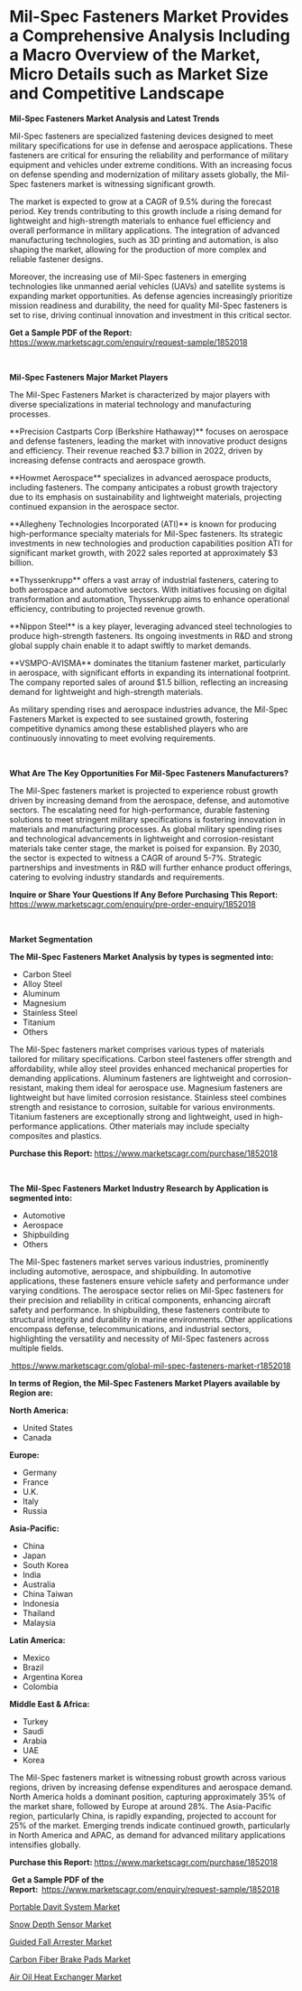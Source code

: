 <p><h1>Mil-Spec Fasteners Market Provides a Comprehensive Analysis Including a Macro Overview of the Market, Micro Details such as Market Size and Competitive Landscape</h1></p><p><strong>Mil-Spec Fasteners Market Analysis and Latest Trends</strong></p>
<p><p>Mil-Spec fasteners are specialized fastening devices designed to meet military specifications for use in defense and aerospace applications. These fasteners are critical for ensuring the reliability and performance of military equipment and vehicles under extreme conditions. With an increasing focus on defense spending and modernization of military assets globally, the Mil-Spec fasteners market is witnessing significant growth.</p><p>The market is expected to grow at a CAGR of 9.5% during the forecast period. Key trends contributing to this growth include a rising demand for lightweight and high-strength materials to enhance fuel efficiency and overall performance in military applications. The integration of advanced manufacturing technologies, such as 3D printing and automation, is also shaping the market, allowing for the production of more complex and reliable fastener designs.</p><p>Moreover, the increasing use of Mil-Spec fasteners in emerging technologies like unmanned aerial vehicles (UAVs) and satellite systems is expanding market opportunities. As defense agencies increasingly prioritize mission readiness and durability, the need for quality Mil-Spec fasteners is set to rise, driving continual innovation and investment in this critical sector.</p></p>
<p><strong>Get a Sample PDF of the Report:&nbsp;</strong> <a href="https://www.marketscagr.com/enquiry/request-sample/1852018?utm_campaign=1556&utm_medium=2&utm_source=Github&utm_content=ia&utm_term=19102024&utm_id=mil-spec-fasteners">https://www.marketscagr.com/enquiry/request-sample/1852018</a></p>
<p>&nbsp;</p>
<p><strong>Mil-Spec Fasteners Major Market Players</strong></p>
<p><p>The Mil-Spec Fasteners Market is characterized by major players with diverse specializations in material technology and manufacturing processes. </p><p>**Precision Castparts Corp (Berkshire Hathaway)** focuses on aerospace and defense fasteners, leading the market with innovative product designs and efficiency. Their revenue reached $3.7 billion in 2022, driven by increasing defense contracts and aerospace growth. </p><p>**Howmet Aerospace** specializes in advanced aerospace products, including fasteners. The company anticipates a robust growth trajectory due to its emphasis on sustainability and lightweight materials, projecting continued expansion in the aerospace sector.</p><p>**Allegheny Technologies Incorporated (ATI)** is known for producing high-performance specialty materials for Mil-Spec fasteners. Its strategic investments in new technologies and production capabilities position ATI for significant market growth, with 2022 sales reported at approximately $3 billion.</p><p>**Thyssenkrupp** offers a vast array of industrial fasteners, catering to both aerospace and automotive sectors. With initiatives focusing on digital transformation and automation, Thyssenkrupp aims to enhance operational efficiency, contributing to projected revenue growth.</p><p>**Nippon Steel** is a key player, leveraging advanced steel technologies to produce high-strength fasteners. Its ongoing investments in R&D and strong global supply chain enable it to adapt swiftly to market demands.</p><p>**VSMPO-AVISMA** dominates the titanium fastener market, particularly in aerospace, with significant efforts in expanding its international footprint. The company reported sales of around $1.5 billion, reflecting an increasing demand for lightweight and high-strength materials.</p><p>As military spending rises and aerospace industries advance, the Mil-Spec Fasteners Market is expected to see sustained growth, fostering competitive dynamics among these established players who are continuously innovating to meet evolving requirements.</p></p>
<p>&nbsp;</p>
<p><strong>What Are The Key Opportunities For Mil-Spec Fasteners Manufacturers?</strong></p>
<p><p>The Mil-Spec fasteners market is projected to experience robust growth driven by increasing demand from the aerospace, defense, and automotive sectors. The escalating need for high-performance, durable fastening solutions to meet stringent military specifications is fostering innovation in materials and manufacturing processes. As global military spending rises and technological advancements in lightweight and corrosion-resistant materials take center stage, the market is poised for expansion. By 2030, the sector is expected to witness a CAGR of around 5-7%. Strategic partnerships and investments in R&D will further enhance product offerings, catering to evolving industry standards and requirements.</p></p>
<p><strong>Inquire or Share Your Questions If Any Before Purchasing This Report:</strong> <a href="https://www.marketscagr.com/enquiry/pre-order-enquiry/1852018?utm_campaign=1556&utm_medium=2&utm_source=Github&utm_content=ia&utm_term=19102024&utm_id=mil-spec-fasteners">https://www.marketscagr.com/enquiry/pre-order-enquiry/1852018</a></p>
<p>&nbsp;</p>
<p><strong>Market Segmentation</strong></p>
<p><strong>The Mil-Spec Fasteners Market Analysis by types is segmented into:</strong></p>
<p><ul><li>Carbon Steel</li><li>Alloy Steel</li><li>Aluminum</li><li>Magnesium</li><li>Stainless Steel</li><li>Titanium</li><li>Others</li></ul></p>
<p><p>The Mil-Spec fasteners market comprises various types of materials tailored for military specifications. Carbon steel fasteners offer strength and affordability, while alloy steel provides enhanced mechanical properties for demanding applications. Aluminum fasteners are lightweight and corrosion-resistant, making them ideal for aerospace use. Magnesium fasteners are lightweight but have limited corrosion resistance. Stainless steel combines strength and resistance to corrosion, suitable for various environments. Titanium fasteners are exceptionally strong and lightweight, used in high-performance applications. Other materials may include specialty composites and plastics.</p></p>
<p><strong>Purchase this Report:&nbsp;</strong><a href="https://www.marketscagr.com/purchase/1852018?utm_campaign=1556&utm_medium=2&utm_source=Github&utm_content=ia&utm_term=19102024&utm_id=mil-spec-fasteners">https://www.marketscagr.com/purchase/1852018</a></p>
<p>&nbsp;</p>
<p><strong>The Mil-Spec Fasteners Market Industry Research by Application is segmented into:</strong></p>
<p><ul><li>Automotive</li><li>Aerospace</li><li>Shipbuilding</li><li>Others</li></ul></p>
<p><p>The Mil-Spec fasteners market serves various industries, prominently including automotive, aerospace, and shipbuilding. In automotive applications, these fasteners ensure vehicle safety and performance under varying conditions. The aerospace sector relies on Mil-Spec fasteners for their precision and reliability in critical components, enhancing aircraft safety and performance. In shipbuilding, these fasteners contribute to structural integrity and durability in marine environments. Other applications encompass defense, telecommunications, and industrial sectors, highlighting the versatility and necessity of Mil-Spec fasteners across multiple fields.</p></p>
<p><a href="https://www.marketscagr.com/global-mil-spec-fasteners-market-r1852018?utm_campaign=1556&utm_medium=2&utm_source=Github&utm_content=ia&utm_term=19102024&utm_id=mil-spec-fasteners">&nbsp;https://www.marketscagr.com/global-mil-spec-fasteners-market-r1852018</a></p>
<p><strong>In terms of Region, the Mil-Spec Fasteners Market Players available by Region are:</strong></p>
<p>
    <p> <strong> North America: </strong>
        <ul>
            <li>United States</li>
            <li>Canada</li>
        </ul>
        </p> 
    <p> <strong> Europe: </strong>
        <ul>
            <li>Germany</li>
            <li>France</li>
            <li>U.K.</li>
            <li>Italy</li>
            <li>Russia</li>
        </ul>
        </p> 
    <p> <strong> Asia-Pacific: </strong>
        <ul>
            <li>China</li>
            <li>Japan</li>
            <li>South Korea</li>
            <li>India</li>
            <li>Australia</li>
            <li>China Taiwan</li>
            <li>Indonesia</li>
            <li>Thailand</li>
            <li>Malaysia</li>
        </ul>
        </p> 
    <p> <strong> Latin America: </strong>
        <ul>
            <li>Mexico</li>
            <li>Brazil</li>
            <li>Argentina Korea</li>
            <li>Colombia</li>
        </ul>
        </p> 
    <p> <strong> Middle East & Africa: </strong>
        <ul>
            <li>Turkey</li>
            <li>Saudi</li>
            <li>Arabia</li>
            <li>UAE</li>
            <li>Korea</li>
        </ul>
    </p>
    </p>
<p><p>The Mil-Spec fasteners market is witnessing robust growth across various regions, driven by increasing defense expenditures and aerospace demand. North America holds a dominant position, capturing approximately 35% of the market share, followed by Europe at around 28%. The Asia-Pacific region, particularly China, is rapidly expanding, projected to account for 25% of the market. Emerging trends indicate continued growth, particularly in North America and APAC, as demand for advanced military applications intensifies globally.</p></p>
<p><strong>Purchase this Report: </strong><a href="https://www.marketscagr.com/purchase/1852018?utm_campaign=1556&utm_medium=2&utm_source=Github&utm_content=ia&utm_term=19102024&utm_id=mil-spec-fasteners">https://www.marketscagr.com/purchase/1852018</a></p>
<p>&nbsp;<strong>Get a Sample PDF of the Report:&nbsp;&nbsp;</strong><a href="https://www.marketscagr.com/enquiry/request-sample/1852018?utm_campaign=1556&utm_medium=2&utm_source=Github&utm_content=ia&utm_term=19102024&utm_id=mil-spec-fasteners">https://www.marketscagr.com/enquiry/request-sample/1852018</a></p>
<p><strong></strong></p>
<p><p><a href="https://www.linkedin.com/pulse/regional-adaptations-global-portable-davit-system-market-trends-5znlc?utm_campaign=1556&utm_medium=2&utm_source=Github&utm_content=ia&utm_term=19102024&utm_id=mil-spec-fasteners">Portable Davit System Market</a></p><p><a href="https://www.linkedin.com/pulse/snow-depth-sensor-industry-sector-market-dynamics-future-scenarios-odaif?utm_campaign=1556&utm_medium=2&utm_source=Github&utm_content=ia&utm_term=19102024&utm_id=mil-spec-fasteners">Snow Depth Sensor Market</a></p><p><a href="https://www.linkedin.com/pulse/guided-fall-arrester-market-industry-landscape-growth-trajectories-vzbnc?utm_campaign=1556&utm_medium=2&utm_source=Github&utm_content=ia&utm_term=19102024&utm_id=mil-spec-fasteners">Guided Fall Arrester Market</a></p><p><a href="https://www.linkedin.com/pulse/in-depth-carbon-fiber-brake-pads-market-review-size-share-essnc?utm_campaign=1556&utm_medium=2&utm_source=Github&utm_content=ia&utm_term=19102024&utm_id=mil-spec-fasteners">Carbon Fiber Brake Pads Market</a></p><p><a href="https://www.linkedin.com/pulse/air-oil-heat-exchanger-market-indicators-size-regional-breakdown-luzff?utm_campaign=1556&utm_medium=2&utm_source=Github&utm_content=ia&utm_term=19102024&utm_id=mil-spec-fasteners">Air Oil Heat Exchanger Market</a></p></p>
